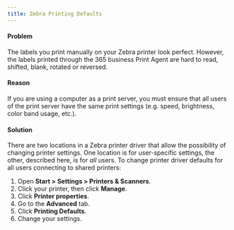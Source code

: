 ```yaml
---
title: Zebra Printing Defaults
---
```

#### Problem
The labels you print manually on your Zebra printer look perfect. However, the labels printed through the 365 business Print Agent are hard to read, shifted, blank, rotated or reversed.

#### Reason
If you are using a computer as a print server, you must ensure that all users of the print server have the same print settings (e.g. speed, brightness, color band usage, etc.).

#### Solution
There are two locations in a Zebra printer driver that allow the possibility of changing printer settings. One location is for user-specific settings, the other, described here, is for *all* users.
To change printer driver defaults for all users connecting to shared printers:

1. Open **Start > Settings > Printers & Scanners**.
2. Click your printer, then click **Manage**.
3. Click **Printer properties**.
4. Go to the **Advanced** tab.
5. Click **Printing Defaults**.
6. Change your settings.
